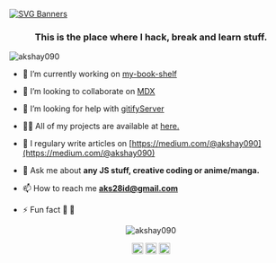[![SVG Banners](https://svg-banners.vercel.app/api?type=typeWriter&text1=Hi%20%F0%9F%91%8B,%20I%27m%20Elías,%20welcome%20to%20my%20hacker%20space&height=100&width=1000)](https://github.com/Akshay090/svg-banners)

<h3 align="center">This is the place where I hack, break and learn stuff.</h3>
<p align="left"> <img src="https://komarev.com/ghpvc/?username=akshay090" alt="akshay090" /> </p>

- 🔭 I’m currently working on [my-book-shelf](https://github.com/Akshay090/my-book-shelf)

- 👯 I’m looking to collaborate on [MDX](https://mdxjs.com)

- 🤔 I’m looking for help with [gitifyServer](https://github.com/Akshay090/gitifyServer)

- 👨‍💻 All of my projects are available at [here.](here.)

- 📝 I regulary write articles on [https://medium.com/@akshay090](https://medium.com/@akshay090)

- 💬 Ask me about **any JS stuff, creative coding or anime/manga.**

- 📫 How to reach me **aks28id@gmail.com**

- ⚡ Fun fact **💖 🍧**

<p align="center"> <img src="https://github-readme-stats.vercel.app/api?username=akshay090&show_icons=true" alt="akshay090" /> </p>

<p align="center">
<a href="https://dev.to/akshay090" target="blank"><img align="center" src="https://cdn.jsdelivr.net/npm/simple-icons@3.0.1/icons/dev-dot-to.svg" alt="akshay090" height="20" width="20" /></a>
<a href="https://twitter.com/aks2899" target="blank"><img align="center" src="https://cdn.jsdelivr.net/npm/simple-icons@3.0.1/icons/twitter.svg" alt="aks2899" height="20" width="20" /></a>
<a href="https://linkedin.com/in/akshay-a" target="blank"><img align="center" src="https://cdn.jsdelivr.net/npm/simple-icons@3.0.1/icons/linkedin.svg" alt="akshay-a" height="20" width="20" /></a>
</p>
